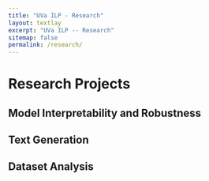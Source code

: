 ```yaml
---
title: "UVa ILP - Research"
layout: textlay
excerpt: "UVa ILP -- Research"
sitemap: false
permalink: /research/
---
```


# Research Projects


## Model Interpretability and Robustness


## Text Generation


## Dataset Analysis


<!-- Research project 1 -->
 
<!-- ## Research -->
 
<!-- ![]({{ site.url }}{{ site.baseurl }}/images/respic/research-1.jpg){: style="width: 300px; float: right; border: 10px"} -->

<!-- Research project 2 -->

<!-- ## Research -->

<!-- ![]({{ site.url }}{{ site.baseurl }}/images/respic/research-2.jpg){: style="width: 300px; float: left; border: 10px"} -->
